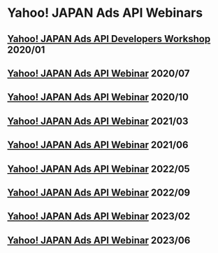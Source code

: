# Yahoo! JAPAN Ads API Webinars

## [Yahoo! JAPAN Ads API Developers Workshop](./202001_workshop/) 2020/01
## [Yahoo! JAPAN Ads API Webinar](./202007_webinar/) 2020/07
## [Yahoo! JAPAN Ads API Webinar](./202010_webinar/) 2020/10
## [Yahoo! JAPAN Ads API Webinar](./202103_webinar/) 2021/03
## [Yahoo! JAPAN Ads API Webinar](./202106_webinar/) 2021/06
## [Yahoo! JAPAN Ads API Webinar](./202205_webinar/) 2022/05
## [Yahoo! JAPAN Ads API Webinar](./202209_webinar/) 2022/09
## [Yahoo! JAPAN Ads API Webinar](./202302_webinar/) 2023/02
## [Yahoo! JAPAN Ads API Webinar](./202306_webinar/) 2023/06
